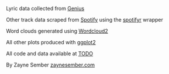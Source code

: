 Lyric data collected from [Genius](https://genius.com/artists/Sufjan-stevens)

Other track data scraped from [Spotify](www.spotify.com) using the [spotifyr](https://cran.r-project.org/web/packages/spotifyr/index.html) wrapper

Word clouds generated using [Wordcloud2](https://cran.r-project.org/web/packages/wordcloud2/vignettes/wordcloud.html)

All other plots produced with [ggplot2](https://ggplot2.tidyverse.org/)

All code and data available at [TODO](github.com/zaynesember)

By Zayne Sember
[zaynesember.com](https://www.zaynesember.com)
